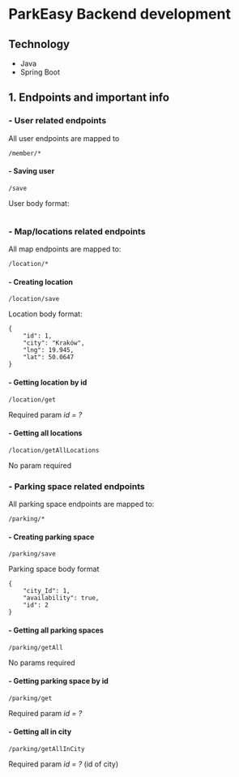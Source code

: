 # ParkEasy Backend development

## Technology

- Java
- Spring Boot

## 1. Endpoints and important info

### - User related endpoints

All user endpoints are mapped to

```
/member/*
```

#### - Saving user

```
/save
```

User body format:

```

```

### - Map/locations related endpoints

All map endpoints are mapped to:

```
/location/*
```

#### - Creating location

```
/location/save
```

Location body format:

```
{
    "id": 1,
    "city": "Kraków",
    "lng": 19.945,
    "lat": 50.0647
}
```

#### - Getting location by id

```
/location/get
```

Required param _id = ?_

#### - Getting all locations

```
/location/getAllLocations
```

No param required

### - Parking space related endpoints

All parking space endpoints are mapped to:

```
/parking/*
```

#### - Creating parking space

```
/parking/save
```

Parking space body format

```
{
    "city_Id": 1,
    "availability": true,
    "id": 2
}
```

#### - Getting all parking spaces

```
/parking/getAll
```

No params required

#### - Getting parking space by id

```
/parking/get
```

Required param _id = ?_

#### - Getting all in city

```
/parking/getAllInCity
```

Required param _id = ?_ (id of city)
